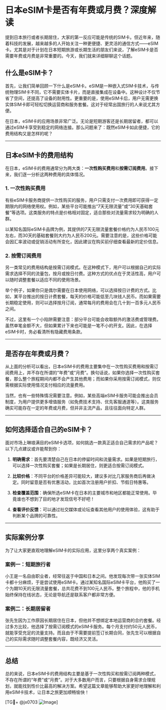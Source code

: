 # 日本eSIM卡是否有年费或月费？深度解读

提到日本旅行或者长期居住，大家的第一反应可能是传统的SIM卡。但近年来，随着科技的发展，越来越多的人开始关注一种更便捷、更灵活的通信方式——eSIM卡。尤其是对于计划在日本短期旅游或长期生活的朋友们来说，了解eSIM卡是否需要年费或月费是非常重要的。今天，我们就来详细聊聊这个话题。

## 什么是eSIM卡？

首先，让我们简单回顾一下什么是eSIM卡。eSIM是一种嵌入式SIM卡技术，与传统物理SIM卡不同，它不需要实体卡片，而是直接集成在设备中。这种设计不仅节省了空间，还提高了设备的耐用性。更重要的是，使用eSIM卡后，用户无需更换实体SIM卡即可轻松切换运营商和服务套餐。这对于经常出国旅行的人来说尤其方便。

在日本，eSIM卡的应用场景非常广泛。无论是短期游客还是长期居留者，都可以通过eSIM卡享受到稳定的网络连接。那么问题来了：既然eSIM卡如此便捷，它的费用结构又是怎样的呢？

---

## 日本eSIM卡的费用结构

在日本，eSIM卡的费用通常分为两大类：**一次性购买费用**和**按需订阅费用**。接下来，我们逐一分析这两种费用的具体情况。

### 1. 一次性购买费用

有些eSIM卡服务商提供一次性购买的服务，用户只需支付一次费用即可获得一定期限内的网络使用权。例如，某些平台可能推出“7天无限流量”或“30天基础套餐”等选项。这类服务的特点是价格相对固定，适合那些对流量需求较为明确的人群。

以某知名国际eSIM卡品牌为例，其提供的7天无限流量套餐价格约为人民币100元左右，而30天的基础套餐则大约为人民币200元。需要注意的是，这些价格可能会因汇率波动或促销活动有所变化，因此建议在购买前仔细查看最新的定价信息。

### 2. 按需订阅费用

另一类常见的费用结构是按需订阅模式。在这种模式下，用户可以根据自己的实际需求选择不同的流量包，按月或按日付费。这种方式的优点在于灵活性高，用户可以随时调整套餐以适应不同的使用场景。

举个例子，如果你只是偶尔需要在日本使用网络，可以选择按日计费的方式。比如，某平台推出的按日计费套餐，每天的价格可能低至几块钱人民币。而如果需要长期稳定使用，则可以选择按月订阅，通常每月的费用会在几十到一百多元人民币之间。

不过，这里有一个小陷阱需要注意：部分平台可能会收取额外的激活费或管理费。虽然单笔金额不大，但如果累计下来也可能是一笔不小的开支。因此，在选择eSIM卡时，务必看清所有隐藏费用条款。

---

## 是否存在年费或月费？

从上面的分析可以看出，日本eSIM卡的费用主要集中在一次性购买费用和按需订阅费用上，并不存在所谓的“年费”或“月费”。换句话说，如果你选择一次性购买套餐，那么整个旅程期间内都不会产生其他费用；而如果你采用按需订阅模式，则仅需根据实际使用情况支付相应的流量费用。

当然，也有一些特殊情况需要注意。例如，某些高端eSIM卡服务可能会推出会员制度，为用户提供更多增值服务（如免费技术支持、优先客服通道等）。这类服务确实可能存在一定的年费或月费，但并非主流产品，且往往面向特定人群。

---

## 如何选择适合自己的eSIM卡？

面对市场上琳琅满目的eSIM卡选项，如何挑选一款真正适合自己需求的产品呢？以下几点建议或许能帮到你：

1. **明确需求**：首先要清楚自己在日本的停留时间和流量需求。如果是短期旅行，可以选择一次性购买套餐；如果是长期居住，则更适合按需订阅模式。
   
2. **比较价格**：不同平台的价格差异可能较大，建议多对比几家服务商后再做决定。同时留意是否有优惠活动，比如首次注册用户折扣、节假日特惠等。

3. **检查覆盖范围**：确保所选eSIM卡在日本的主要城市和地区都能正常使用。毕竟谁也不想到了目的地才发现信号不好吧！

4. **查看评价反馈**：可以通过社交媒体或论坛查看其他用户的使用体验，这有助于判断某个品牌的可靠性。

---

## 实际案例分享

为了让大家更直观地理解eSIM卡的实际应用，这里分享两个真实案例：

### 案例一：短期旅行者

小王是一名自由职业者，经常往返于中国和日本之间。他发现每次带一张实体SIM卡都十分麻烦，于是尝试使用eSIM卡。通过某知名国际eSIM卡平台，他购买了一个为期10天的无限流量套餐，总共花费不到100元人民币。整个旅程中，他的手机始终保持在线状态，无论是导航还是联系客户都非常方便。

### 案例二：长期居留者

张先生因为工作原因长期居住在日本，但他并不想绑定本地运营商的合约套餐。经过多方比较，他选择了按需订阅模式的eSIM卡服务。每个月支付约50元人民币，就能享受充足的流量支持。而且由于不需要提前签订长期合同，张先生可以根据自己的实际需求随时调整套餐内容，既经济又灵活。

---

## 总结

总的来说，日本eSIM卡的费用结构主要是基于一次性购买和按需订阅两种模式，不存在所谓的“年费”或“月费”。对于大多数用户而言，只要根据自身需求合理规划，就能找到性价比最高的解决方案。希望这篇文章能够帮助大家更好地理解和利用eSIM卡技术，让日本之旅更加顺畅愉快！

[TG💪+ @jx0703 ![Image](https://github.com/user-attachments/assets/dbca1d08-cadb-493c-b0ec-ad6f7a83f270)]